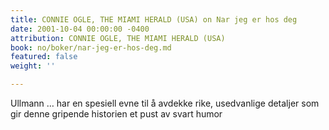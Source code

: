 ```yaml
---
title: CONNIE OGLE, THE MIAMI HERALD (USA) on Nar jeg er hos deg
date: 2001-10-04 00:00:00 -0400
attribution: CONNIE OGLE, THE MIAMI HERALD (USA)
book: no/boker/nar-jeg-er-hos-deg.md
featured: false
weight: ''

---
```

Ullmann … har en spesiell evne til å avdekke rike, usedvanlige detaljer som gir denne gripende historien et pust av svart humor